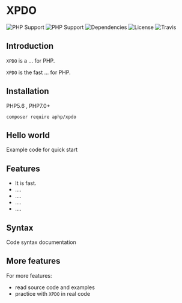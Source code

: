 # XPDO

![PHP Support](https://img.shields.io/badge/php%20tested-5.6-brightgreen.svg)
![PHP Support](https://img.shields.io/badge/php%20tested-7.1-brightgreen.svg)
![Dependencies](https://img.shields.io/badge/dependencies-none-brightgreen.svg)
![License](https://img.shields.io/badge/license-MIT-green.svg)
![Travis](https://api.travis-ci.org/travis-ci/travis-web.svg?branch=master)

## Introduction

`XPDO` is a ... for PHP.

`XPDO` is the fast ... for PHP.

## Installation
PHP5.6 , PHP7.0+

`composer require aphp/xpdo`

## Hello world

Example code for quick start

## Features

* It is fast.
* ....
* ....
* ....
* ....

## Syntax

Code syntax documentation

## More features
For more features:
* read source code and examples
* practice with `XPDO` in real code
